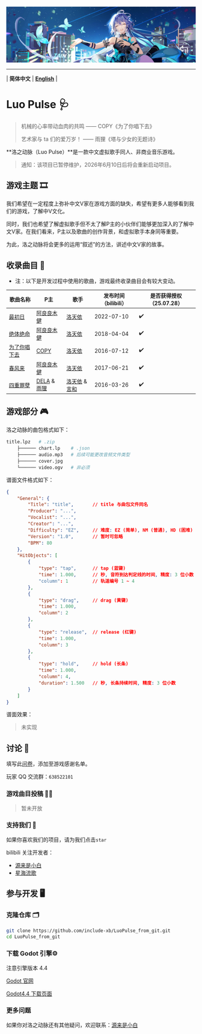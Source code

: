![1714709371529](https://github.com/include-xb/LuoPulse_from_git/blob/main/ReadmeAssets/1714709371529.jpg)

---

\| **简体中文** | **[English](README_en.md)** |

# Luo Pulse 🩺

> 机械的心率带动血肉的共鸣		—— COPY《为了你唱下去》
>
> 艺术家与 ta 们的爱万岁！			  —— 雨狸《塔与少女的无题诗》

**洛之动脉（Luo Pulse）**是一款中文虚拟歌手同人、非商业音乐游戏。

> 通知：该项目已暂停维护，2026年6月10日后将会重新启动项目。

## 游戏主题 🎞️

我们希望在一定程度上弥补中文V家在游戏方面的缺失，希望有更多人能够看到我们的游戏，了解中V文化。

同时，我们也希望了解虚拟歌手但不太了解P主的小伙伴们能够更加深入的了解中文V家。在我们看来，P主以及歌曲的创作背景，和虚拟歌手本身同等重要。

为此，洛之动脉将会更多的运用“叙述”的方法，讲述中文V家的故事。

## 收录曲目 🎹

- 注：以下是开发过程中使用的歌曲，游戏最终收录曲目会有较大变动。

| 歌曲名称                                                     | P主                                                          | 歌手                                                      | 发布时间（bilibili） | 是否获得授权（25.07.28） |
| ------------------------------------------------------------ | ------------------------------------------------------------ | --------------------------------------------------------- | -------------------- | ------------------------ |
| [最初日](https://www.bilibili.com/video/BV1RB4y1i7Qv/?vd_source=dfcfa9860eb55a98f868b5b13704612f) | [阿良良木健](https://space.bilibili.com/112428)              | [洛天依](https://space.bilibili.com/36081646)             | 2022-07-10           | ✔️                        |
| [绝体绝命](https://www.bilibili.com/video/BV1HW411T741/?vd_source=dfcfa9860eb55a98f868b5b13704612f) | [阿良良木健](https://space.bilibili.com/112428)              | [洛天依](https://space.bilibili.com/36081646)             | 2018-04-04           | ✔️                        |
| [为了你唱下去](https://www.bilibili.com/video/BV1ts411y7FY/?vd_source=dfcfa9860eb55a98f868b5b13704612f) | [COPY](https://space.bilibili.com/396194)                    | [洛天依](https://space.bilibili.com/36081646)             | 2016-07-12           | ✔️                        |
| [春风来](https://www.bilibili.com/video/BV1vx411h7dV/?vd_source=dfcfa9860eb55a98f868b5b13704612f) | [阿良良木健](https://space.bilibili.com/112428)              | [洛天依](https://space.bilibili.com/36081646)             | 2017-06-21           | ✔️                        |
| [四重罪孽](https://www.bilibili.com/video/BV1us411X7hb/?vd_source=dfcfa9860eb55a98f868b5b13704612f) | [DELA](https://space.bilibili.com/358606) & [雨狸](https://space.bilibili.com/605473) | [洛天依]() & [言和](https://space.bilibili.com/406948276) | 2016-03-26           | ✔️                        |

## 游戏部分 🎮

洛之动脉的曲包格式如下：

```bash
title.lpz	# .zip
	├────── chart.lp	# .json
	├────── audio.mp3	# 后续可能更改音频文件类型
	├────── cover.jpg
	└────── video.ogv	# 非必须
```

谱面文件格式如下：

```json
{
    "General": {
        "Title": "title",		// title 与曲包文件同名
        "Producer": "...",
        "Vocalist": "...",
        "Creator": "...",
        "Difficulty": "EZ",		// 难度: EZ (简单), NM (普通), HD (困难)
        "Version": "1.0",		// 暂时可忽略
        "BPM": 80
    },
    "HitObjects": [
        {
            "type": "tap",		// tap (蓝键)
            "time": 1.000,		// 秒, 音符到达判定线的时间, 精度: 3 位小数
            "column": 1			// 轨道编号 1 ~ 4
        },
        {
            "type": "drag",		// drag (黄键)
            "time": 1.000,
            "column": 2
        },
        {
            "type": "release",	// release (红键)
            "time": 1.000,
            "column": 3
        },
        {
            "type": "hold",		// hold (长条)
            "time": 1.000,
            "column": 4,
            "duration": 1.500	// 秒, 长条持续时间, 精度: 3 位小数
        }
    ]
}
```

谱面效果：

> 未实现



## 讨论 📅

填写此[问卷](https://www.wjx.top/vm/wpPPzRs.aspx)，添加至游戏感谢名单。

玩家 QQ 交流群：`638522101`

### 游戏曲目投稿 📄📌

> 暂未开放

### 支持我们 💌

如果你喜欢我们的项目，请为我们点击`star`

bilibili 关注开发者：

- [源来是小白](https://space.bilibili.com/1640232445) 
- [星海流歌](https://space.bilibili.com/1913343200)

## 参与开发 🖥️

### 克隆仓库 🗂️

```bash
git clone https://github.com/include-xb/LuoPulse_from_git.git
cd LuoPulse_from_git
```

### 下载 Godot 引擎⚙️

注意引擎版本 4.4

[Godot 官网](https://godotengine.org/)

[Godot4.4 下载页面](https://godotengine.org/download/windows/)

### 更多问题

如果你对洛之动脉还有其他疑问，欢迎联系：[源来是小白](https://space.bilibili.com/1640232445)
